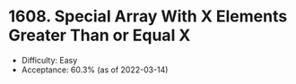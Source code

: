 # 1608. Special Array With X Elements Greater Than or Equal X
- Difficulty: Easy
- Acceptance: 60.3% (as of 2022-03-14)
